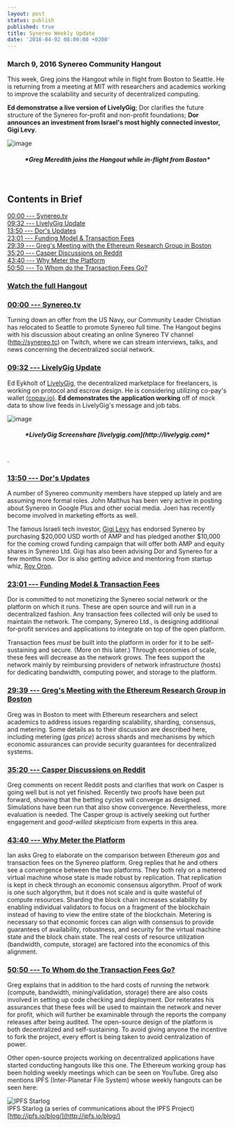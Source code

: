 ```yaml
---
layout: post
status: publish
published: true
title: Synereo Weekly Update
date: '2016-04-02 08:00:00 +0200'
---
```


### March 9, 2016 Synereo Community Hangout

This week, Greg joins the Hangout while in flight from Boston to Seattle. He is returning from a meeting at MIT with researchers and academics working to improve the scalability and security of decentralized computing.

**Ed demonstratse a live version of LivelyGig**; Dor clarifies the future structure of the Synereo for-profit and non-profit foundations; **Dor announces an investment from Israel's most highly connected investor, Gigi Levy**. 

![image](http://i.imgur.com/8OItD0o.png)<br>
<h5 style="text-align: center;" markdown="1">*Greg Meredith joins the Hangout while in-flight from Boston*</h5>
<BR>


## Contents in Brief

[00:00 --- Synereo.tv](https://youtu.be/OMYjzSztFs0?t=0)<br>
[09:32 --- LivelyGig Update](https://youtu.be/OMYjzSztFs0?t=9m32s)<br>
[13:50 --- Dor's Updates](https://youtu.be/OMYjzSztFs0?t=13m50s)<br>
[23:01 --- Funding Model & Transaction Fees](https://youtu.be/OMYjzSztFs0?t=23m01s)<br>
[29:39 --- Greg's Meeting with the Ethereum Research Group in Boston](https://youtu.be/OMYjzSztFs0?t=29m39s)<br>
[35:20 --- Casper Discussions on Reddit](https://youtu.be/OMYjzSztFs0?t=35m20s)<br>
[43:40 --- Why Meter the Platform](https://youtu.be/OMYjzSztFs0?t=43m40s)<br>
[50:50 --- To Whom do the Transaction Fees Go?](https://youtu.be/OMYjzSztFs0?t=50m50s)

### [Watch the full Hangout](https://youtu.be/OMYjzSztFs0)

### [00:00 --- Synereo.tv](https://youtu.be/OMYjzSztFs0?t=0)

Turning down an offer from the US Navy, our Community Leader Christian has relocated to Seattle to promote Synereo full time. The Hangout begins with his discussion about creating an online Synereo TV channel (http://synereo.tc) on Twitch, where we can stream interviews, talks, and news concerning the decentralized social network.

### [09:32 --- LivelyGig Update](https://youtu.be/OMYjzSztFs0?t=9m32s)
Ed Eykholt of [LivelyGig](http://livelygig.com), the decentralized marketplace for freelancers, is working on protocol and escrow design. He is considering utilizing co-pay's wallet [(copay.io)](https://copay.io). **Ed demonstrates the application working** off of mock data to show live feeds in LivelyGig's message and job tabs.

![image](http://i.imgur.com/B03KODr.jpg)<br>
<h5 style="text-align: center;" markdown="1">*LivelyGig Screenshare [livelygig.com](http://livelygig.com)*</h5>
<BR>.<br>

### [13:50 --- Dor's Updates](https://youtu.be/2AuXvWjy6T8?t=13m50s)
 A number of Synereo community members have stepped up lately and are assuming more formal roles. John Malthus has been very active in posting about Synereo in Google Plus and other social media. Joeri has recently become involved in marketing efforts as well.

The famous Israeli tech investor, [Gigi Levy](https://en.wikipedia.org/wiki/Gigi_Levy-Weiss) has endorsed Synereo by purchasing $20,000 USD worth of AMP and has pledged another $10,000 for the coming crowd funding campaign that will offer both AMP and equity shares in Synereo Ltd. Gigi has also been advising Dor and Synereo for a few months now. Dor is also getting advice and mentoring from startup whiz, [Roy Oron](https://www.linkedin.com/in/royoron).

### [23:01 --- Funding Model & Transaction Fees](https://youtu.be/OMYjzSztFs0?t=23m01s)
Dor is committed to not monetizing the Synereo social network or the platform on which it runs. These are open source and will run in a decentralized fashion. Any transaction fees collected will only be used to maintain the network. The company, Synereo Ltd., is designing additional for-profit services and applications to integrate on top of the open platform.

Transaction fees *must* be built into the platform in order for it to be self-sustaining and secure. (More on this later.) Through economies of scale, these fees will decrease as the network grows. The fees support the network mainly by reimbursing providers of network infrastructure (hosts) for dedicating bandwidth, computing power, and storage to the platform.

### [29:39 --- Greg's Meeting with the Ethereum Research Group in Boston](https://youtu.be/OMYjzSztFs0?t=29m39s)
Greg was in Boston to meet with Ethereum researchers and select academics to address issues regarding scalability, sharding, consensus, and metering. Some details as to their discussion are described here, including metering (_gas price_) across shards and mechanisms by which economic assurances can provide security guarantees for decentralized systems.

### [35:20 --- Casper Discussions on Reddit](https://youtu.be/OMYjzSztFs0?t=29m39s)
Greg comments on recent Reddit posts and clarifies that work on Casper is going well but is not yet finished. Recently two proofs have been put forward, showing that the betting cycles will converge as designed. Simulations have been run that also show convergence. Nevertheless, more evaluation is needed. The Casper group is actively seeking out further engagement and _good-willed skepticism_ from experts in this area.

### [43:40 --- Why Meter the Platform](https://youtu.be/OMYjzSztFs0?t=43m40s)
Ian asks Greg to elaborate on the comparison between Ethereum _gas_ and transaction fees on the Synereo platform. Greg replies that he and others see a convergence between the two platforms. They both rely on a metered virtual machine whose state is made robust by replication. That replication is kept in check through an economic consensus algorythm. Proof of work is one such algorythm, but it does not scale and is quite wasteful of compute resources. Sharding the block chain increases scalability by enabling individual validators to focus on a fragment of the blockchain instead of having to view the entire state of the blockchain. Metering is necessary so that economic forces can align with consensus to provide guarantees of availability, robustness, and security for the virtual machine state and the block chain state. The real costs of resource utilization (bandwidth, compute, storage) are factored into the economics of this alignment.

### [50:50 --- To Whom do the Transaction Fees Go?](https://youtu.be/OMYjzSztFs0?t=50m50s)
Greg explains that in addition to the hard costs of running the network (compute, bandwidth, mining/validation, storage) there are also costs involved in setting up code checking and deployment. Dor reiterates his assurances that these fees will be used to maintain the network and never for profit, which will further be examinable through the reports the company releases after being audited. The open-source design of the platform is both decentralized and self-sustaining. To avoid giving anyone the incentive to fork the project, every effort is being taken to avoid centralization of power.

Other open-source projects working on decentralized applications have started conducting hangouts like this one. The Ethereum working group has been holding weekly meetings which can be seen on YouTube. Greg also mentions IPFS (Inter-Planetar File System) whose weekly hangouts can be seen here:

![IPFS Starlog](http://ipfs.io/blog/img/ipfs-logo-128-ice.png)<br>
IPFS Starlog (a series of communications about the IPFS Project) [http://ipfs.io/blog/](http://ipfs.io/blog/)<br>
